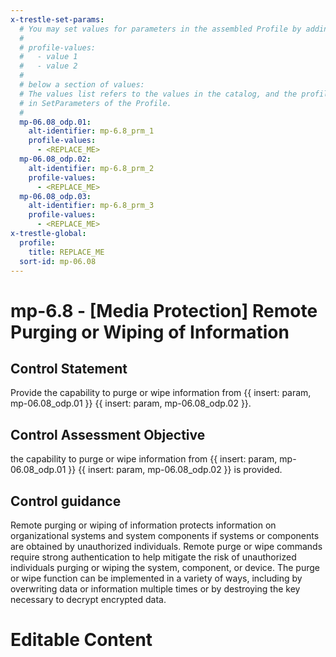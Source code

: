 ```yaml
---
x-trestle-set-params:
  # You may set values for parameters in the assembled Profile by adding
  #
  # profile-values:
  #   - value 1
  #   - value 2
  #
  # below a section of values:
  # The values list refers to the values in the catalog, and the profile-values represent values
  # in SetParameters of the Profile.
  #
  mp-06.08_odp.01:
    alt-identifier: mp-6.8_prm_1
    profile-values:
      - <REPLACE_ME>
  mp-06.08_odp.02:
    alt-identifier: mp-6.8_prm_2
    profile-values:
      - <REPLACE_ME>
  mp-06.08_odp.03:
    alt-identifier: mp-6.8_prm_3
    profile-values:
      - <REPLACE_ME>
x-trestle-global:
  profile:
    title: REPLACE_ME
  sort-id: mp-06.08
---
```


# mp-6.8 - \[Media Protection\] Remote Purging or Wiping of Information

## Control Statement

Provide the capability to purge or wipe information from {{ insert: param, mp-06.08_odp.01 }} {{ insert: param, mp-06.08_odp.02 }}.

## Control Assessment Objective

the capability to purge or wipe information from {{ insert: param, mp-06.08_odp.01 }} {{ insert: param, mp-06.08_odp.02 }} is provided.

## Control guidance

Remote purging or wiping of information protects information on organizational systems and system components if systems or components are obtained by unauthorized individuals. Remote purge or wipe commands require strong authentication to help mitigate the risk of unauthorized individuals purging or wiping the system, component, or device. The purge or wipe function can be implemented in a variety of ways, including by overwriting data or information multiple times or by destroying the key necessary to decrypt encrypted data.

# Editable Content

<!-- Make additions and edits below -->
<!-- The above represents the contents of the control as received by the profile, prior to additions. -->
<!-- If the profile makes additions to the control, they will appear below. -->
<!-- The above markdown may not be edited but you may edit the content below, and/or introduce new additions to be made by the profile. -->
<!-- If there is a yaml header at the top, parameter values may be edited. Use --set-parameters to incorporate the changes during assembly. -->
<!-- The content here will then replace what is in the profile for this control, after running profile-assemble. -->
<!-- The current profile has no added parts for this control, but you may add new ones here. -->
<!-- Each addition must have a heading either of the form ## Control my_addition_name -->
<!-- or ## Part a. (where the a. refers to one of the control statement labels.) -->
<!-- "## Control" parts are new parts added after the statement part. -->
<!-- "## Part" parts are new parts added into the top-level statement part with that label. -->
<!-- Subparts may be added with nested hash levels of the form ### My Subpart Name -->
<!-- underneath the parent ## Control or ## Part being added -->
<!-- See https://ibm.github.io/compliance-trestle/tutorials/ssp_profile_catalog_authoring/ssp_profile_catalog_authoring for guidance. -->
